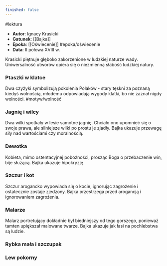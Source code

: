 ```yaml
---
finished: false
---
```

#lektura
- **Autor**: Ignacy Krasicki
- **Gatunek**: [[Bajka]]
- **Epoka**: [[Oświecenie]] #epoka/oświecenie 
- **Data**: II połowa XVIII w.

Krasicki piętnuje głęboko zakorzenione w ludzkiej naturze wady. Uniwersalność utworów opiera się o niezmienną słabość ludzkiej natury.
### Ptaszki w klatce
Dwa czyżyki symbolizują pokolenia Polaków - stary tęskni za poznaną kiedyś wolnością, młodemu odpowiadają wygody klatki, bo nie zaznał nigdy wolności. #motyw/wolność 
### Jagnię i wilcy
Dwa wilki spotkały w lesie samotne jagnię. Chciało ono upomnieć się o swoje prawa, ale silniejsze wilki po prostu je zjadły. Bajka ukazuje przewagę siły nad wartościami czy moralnością.
### Dewotka
Kobieta, mimo ostentacyjnej pobożności, prosząc Boga o przebaczenie win, bije służącą. Bajka ukazuje hipokryzję 
### Szczur i kot
Szczur arogancko wypowiada się o kocie, ignorując zagrożenie i ostatecznie zostaje zjedzony. Bajka przestrzega przed arogancją i ignorowaniem zagrożenia.
### Malarze
Malarz portretujący dokładnie był biedniejszy od tego gorszego, ponieważ tamten upiększał malowane twarze. Bajka ukazuje jak łasi na pochlebstwa są ludzie.

### Rybka mała i szczupak
### Lew pokorny